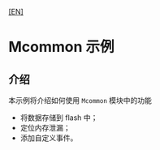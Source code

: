[[EN]](./README_en.md)

# Mcommon 示例

## 介绍

本示例将介绍如何使用 `Mcommon` 模块中的功能

- 将数据存储到 flash 中；
- 定位内存泄漏；
- 添加自定义事件。
